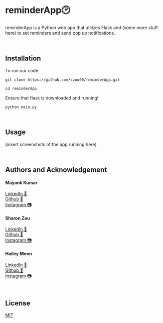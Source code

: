 # reminderApp:clock2:

reminderApp is a Python web app that utilizes Flask and (some more stuff here) to set reminders and send pop up notifications.

&nbsp;  

## Installation 

To run our code:

```git clone https://github.com/szou00/reminderApp.git```

```cd reminderApp```

Ensure that flask is downloaded and running!

```python main.py```

&nbsp;  

## Usage

(insert screenshots of the app running here)

&nbsp;  

## Authors and Acknowledgement

#### **Mayank Kumar**  
[LinkedIn :necktie:](https://www.linkedin.com/in/mayank-kumar2002/)  
[Github :floppy_disk:](https://github.com/mayank-kr)  
[Instagram :camera:](https://www.instagram.com/itsmayankkr/)  

#### **Sharon Zou**  
[LinkedIn :necktie:](https://www.linkedin.com/in/sharonzou1/)  
[Github :floppy_disk:](https://github.com/szou00)  
[Instagram :camera:](https://www.instagram.com/shaaron_412/)  

#### **Hailey Moon**  
[LinkedIn :necktie:](https://www.linkedin.com/in/hailey-moon-/)  
[Github :floppy_disk:](https://github.com/Hailey-moon)  
[Instagram :camera:](https://www.instagram.com/hailey_moon/)  

&nbsp;  

## License
[MIT](https://choosealicense.com/licenses/mit/)
